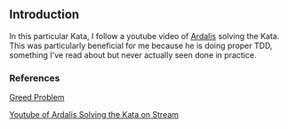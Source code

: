 ﻿## Introduction
In this particular Kata, I follow a youtube video of [Ardalis](https://github.com/ardalis) solving the Kata. This was particularly beneficial for me because he is doing proper TDD, something I've read about but never actually seen done in practice.


### References
[Greed Problem](https://github.com/ardalis/kata-catalog/blob/master/katas/Greed.md)

[Youtube of Ardalis Solving the Kata on Stream](https://www.youtube.com/watch?v=RVa7w7tiSls&feature=youtu.be&t=2605)